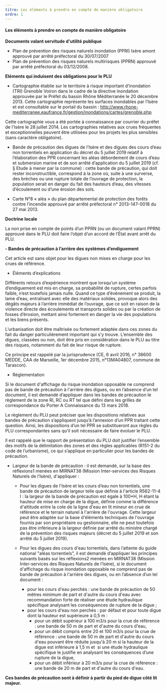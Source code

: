 ```yaml
---
titre: Les éléments à prendre en compte de manière obligatoire
ordre: 1
---
```


#### Les éléments à prendre en compte de manière obligatoire

**Documents valant servitude d'utilité publique**

- Plan de prévention des risques naturels inondation (PPRI)  Isère amont approuvé par arrêté préfectoral du 30/07/2007
- Plan de prévention des risques naturels multirisques (PPRN) approuvé par arrêté préfectoral du 03/12/2008. 

**Eléments qui induisent des obligations pour le PLU**

- Cartographie établie sur le territoire à risque important d’inondation (TRI) Grenoble Voiron dans le cadre de la directive inondation approuvée par le Préfet du bassin Rhône Méditerranée le 20 décembre 2013. Cette cartographie représente les surfaces inondables par l’Isère et est consultable sur le portail du bassin :
http://www.rhone-mediterranee.eaufrance.fr/gestion/inondations/cartes/grenoble.php

Cette cartographie vous a été portée à connaissance par courrier du préfet de l'Isère le 28 juillet 2014. Les cartographies relatives aux crues fréquentes et exceptionnelles peuvent être utilisées pour les projets les plus sensibles (sans caractère obligatoire).

- Bande de précaution des digues de l’Isère et des digues des cours d’eau non torrentiels en application du décret du 5 juillet 2019 relatif à l’élaboration des PPR concernant les aléas débordement de cours d’eau et submersion marine et de son arrêté d’application du 5 juillet 2019 (cf. § Etude à mener par la commune) : cette bande de précaution, qui doit rester inconstructible, correspond à la zone où, suite à une surverse, des brèches ou une rupture totale de l’ouvrage de protection, la population serait en danger du fait des hauteurs d’eau, des vitesses d’écoulement ou d’une érosion des sols.

- Carte N°8 « aléa » du plan départemental de protection des forêts contre l’incendie approuvé par arrêté préfectoral n° 2013-147-0018 du 27 mai 2013.

**Doctrine locale**

La non prise en compte de points d’un PPRN (ou un document valant PPRN) approuvé dans le PLU doit faire l’objet d’un accord de l’État avant arrêt du PLU.

**- Bandes de précaution à l’arrière des systèmes d’endiguement**

Cet article est sans objet pour les digues non mises en charge pour les crues de référence.

- Éléments d’explications

Différents retours d’expérience montrent que lorsqu’un système d’endiguement est mis en charge, sa probabilité de rupture, certes parfois faible, n’est toutefois jamais nulle. Quand ce type d’événement se produit, la lame d’eau, entraînant avec elle des matériaux solides, provoque alors des dégâts majeurs à l’arrière immédiat de l’ouvrage, que ce soit en raison de la violence directe des écoulements et transports solides ou par la création de fosses d’érosion, mettant ainsi fortement en danger la vie des populations et les biens présents.

L’urbanisation doit être maîtrisée ou fortement adaptée dans ces zones du fait du danger particulièrement important qui s’y trouve. L’ensemble des digues, classées ou non, doit être pris en considération dans le PLU au titre des risques, notamment du fait de leur risque de rupture.

Ce principe est rappelé par la jurisprudence (CE, 6 avril 2016, n° 38600 MEDDE, CAA de Marseille, 1er décembre 2015, n°13MA04807, commune de Tarascon).

- Réglementation 

Si le document d'affichage du risque inondation opposable ne comprend pas de bande de précaution à l'arrière des digues, ou en l’absence d’un tel document, il est demandé d’appliquer dans les bandes de précaution le règlement de la zone RI, RC ou RT tel que défini dans les grilles de correspondance du Porter A Connaissance du 13 mars 2018.

Le règlement du PLU peut préciser que les dispositions relatives aux bandes de précaution s’appliquent jusqu’à l’annexion d’un PPR traitant cette question. Ainsi, les dispositions d’un tel PPR se substitueront aux règles du PLU correspondantes sans qu’il soit nécessaire de faire évoluer le PLU.

Il est rappelé que le rapport de présentation du PLU doit justifier l’ensemble des motifs de la délimitation des zones et des règles applicables (R151-2 du code de l’urbanisme), ce qui s’applique en particulier pour les bandes de précaution.

- Largeur de la bande de précaution : il est demandé, sur la base des réflexions1 menées en MIRNAT38 (Mission Inter-services des Risques Naturels de l’Isère), d'appliquer :

  - Pour les digues de l'Isère et les cours d’eau non torrentiels, une bande de précaution de largeur telle que définie à l'article R562-11-4 I : la largeur de la bande de précaution est égale à 100*H, H étant la hauteur de mise en charge de la digue, définie comme la différence d'altitude entre la cote de la ligne d'eau en lit mineur en crue de référence et le terrain naturel à l'arrière de l'ouvrage. Cette largeur peut être adaptée sur la base d'éléments techniques de l'ouvrage fournis par son propriétaire ou gestionnaire, elle ne peut toutefois pas être inférieure à la largeur définie par arrêté du ministre chargé de la prévention des risques majeurs (décret du 5 juillet 2019 et son arrêté du 5 juillet 2019).

  - Pour les digues des cours d'eau torrentiels, dans l’attente du guide national "aléas torrentiels", il est demandé d’appliquer les principes suivants basés sur les réflexions2 menées en MIRNAT38 (Mission Inter-services des Risques Naturels de l’Isère), si le document d'affichage du risque inondation opposable ne comprend pas de bande de précaution à l'arrière des digues, ou en l’absence d’un tel document :
    - pour les cours d'eau perchés : une bande de précaution de 50 mètres minimum de part et d'autre du cours d'eau avec recommandation forte de réaliser une étude hydraulique spécifique analysant les conséquences de rupture de la digue ;
    - pour les cours d'eau non perchés : par défaut et pour toute digue dont la hauteur est supérieure à 0,5 m :
      -  pour un débit supérieur à 100 m3/s pour la crue de référence : une bande de 50 m de part et d'autre du cours d'eau,
      -  pour un débit compris entre 20 et 100 m3/s pour la crue de référence : une bande de 50 m de part et d'autre du cours d'eau pouvant être réduite jusqu'à 20 m si la hauteur de la digue est inférieure à 1,5 m et  si une étude hydraulique spécifique le justifie en analysant les conséquences d’une rupture de la digue,
      -  pour un débit inférieur à 20 m3/s pour la crue de référence : une bande de 20 m de part et d'autre du cours d'eau.

**Ces bandes de précaution sont à définir à partir du pied de digue côté lit majeur.**

